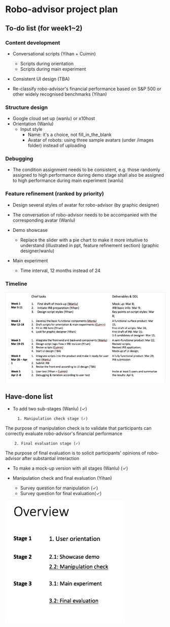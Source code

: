 # Robo-advisor project plan

## To-do list (for week1~2)

### Content development
- Conversational scripts (Yihan + Cuimin)
	- Scripts during orientation
	- Scripts during main experiment

- Consistent UI design (TBA)
- Re-classify robo-advisor's financial performance based on S&P 500 or other widely recognised benchmarks (Yihan)

### Structure design
- Google cloud set up (wanlu) or x10host
- Orientation (Wanlu)
	- Input style
		- Name: it's a choice, not fill_in_the_blank
		- Avatar of robots: using three sample avatars (under /images folder) instead of uploading

### Debugging
- The condition assignment needs to be consistent, e.g. those randomly assigned to high performance during demo stage shall also be assigned to high performance during main experiment (wanlu)


### Feature refinement (ranked by priority)
- Design several styles of avatar for robo-advisor (by graphic designer)

- The conversation of robo-advisor needs to be accompanied with the corresponding avatar (Wanlu)

- Demo showcase
	- Replace the slider with a pie chart to make it more intuitive to understand (illustrated in ppt, feature refinement section) (graphic designer/wanlu)

- Main experiment
	- Time interval, 12 months instead of 24  

### Timeline

![timeline](/images/timeline.png)

## Have-done list
- To add two sub-stages (Wanlu) (✓)

		1. Manipulation check stage (✓)

The purpose of manipulation check is to validate that participants can correctly evaluate robo-advisor's financial performance

		2. Final evaluation stage (✓)
	
The purpose of final evaluation is to solicit participants' opinions of robo-advisor after substantial interaction

- To make a mock-up version with all stages (Wanlu) (✓)

- Manipulation check and final evaluation (Yihan)
	- Survey question for manipulation (✓)
	- Survey question for final evaluation(✓)

![overview](/images/overview.png)
